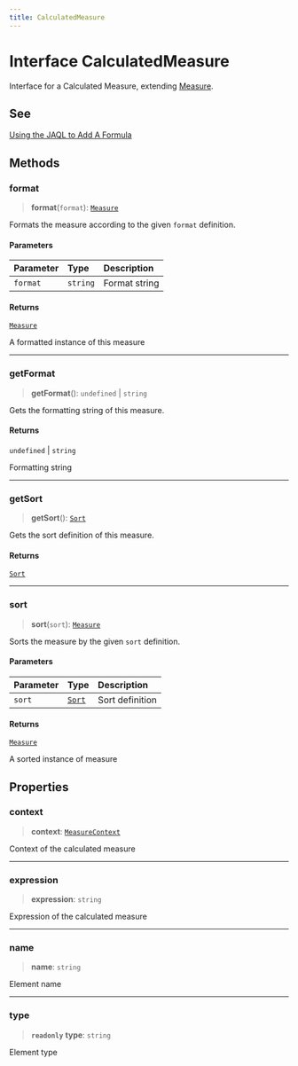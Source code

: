 ```yaml
---
title: CalculatedMeasure
---
```


# Interface CalculatedMeasure

Interface for a Calculated Measure, extending [Measure](interface.Measure.md).

## See

[Using the JAQL to Add A Formula](https://sisense.dev/guides/querying/useJaql/#step-7-adding-a-formula)

## Methods

### format

> **format**(`format`): [`Measure`](interface.Measure.md)

Formats the measure according to the given `format` definition.

#### Parameters

| Parameter | Type | Description |
| :------ | :------ | :------ |
| `format` | `string` | Format string |

#### Returns

[`Measure`](interface.Measure.md)

A formatted instance of this measure

***

### getFormat

> **getFormat**(): `undefined` \| `string`

Gets the formatting string of this measure.

#### Returns

`undefined` \| `string`

Formatting string

***

### getSort

> **getSort**(): [`Sort`](../enumerations/enumeration.Sort.md)

Gets the sort definition of this measure.

#### Returns

[`Sort`](../enumerations/enumeration.Sort.md)

***

### sort

> **sort**(`sort`): [`Measure`](interface.Measure.md)

Sorts the measure by the given `sort` definition.

#### Parameters

| Parameter | Type | Description |
| :------ | :------ | :------ |
| `sort` | [`Sort`](../enumerations/enumeration.Sort.md) | Sort definition |

#### Returns

[`Measure`](interface.Measure.md)

A sorted instance of measure

## Properties

### context

> **context**: [`MeasureContext`](interface.MeasureContext.md)

Context of the calculated measure

***

### expression

> **expression**: `string`

Expression of the calculated measure

***

### name

> **name**: `string`

Element name

***

### type

> **`readonly`** **type**: `string`

Element type
